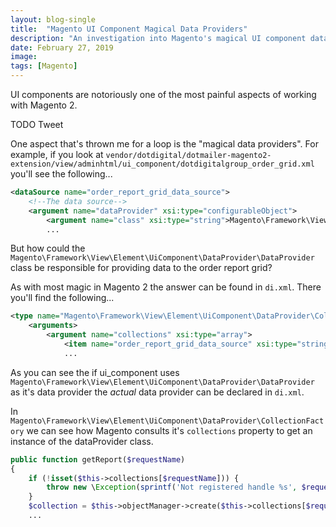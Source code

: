 ```yaml
---
layout: blog-single
title:  "Magento UI Component Magical Data Providers"
description: "An investigation into Magento's magical UI component data provider resolution"
date: February 27, 2019
image:
tags: [Magento]
---
```


UI components are notoriously one of the most painful aspects of working with Magento 2.

TODO Tweet

One aspect that's thrown me for a loop is the "magical data providers". For example, if you look at `vendor/dotdigital/dotmailer-magento2-extension/view/adminhtml/ui_component/dotdigitalgroup_order_grid.xml` you'll see the following...

```xml
<dataSource name="order_report_grid_data_source">
    <!--The data source-->
    <argument name="dataProvider" xsi:type="configurableObject">
        <argument name="class" xsi:type="string">Magento\Framework\View\Element\UiComponent\DataProvider\DataProvider</argument>
        ...
```

But how could the `Magento\Framework\View\Element\UiComponent\DataProvider\DataProvider` class be responsible for providing data to the order report grid?

<!-- excerpt_separator -->

As with most magic in Magento 2 the answer can be found in `di.xml`. There you'll find the following...

```xml
<type name="Magento\Framework\View\Element\UiComponent\DataProvider\CollectionFactory">
    <arguments>
        <argument name="collections" xsi:type="array">
            <item name="order_report_grid_data_source" xsi:type="string">Dotdigitalgroup\Email\Ui\Model\ResourceModel\Order\Collection</item>
            ...
```

As you can see the if ui_component uses `Magento\Framework\View\Element\UiComponent\DataProvider\DataProvider` as it's data provider the _actual_ data provider can be declared in `di.xml`.

In `Magento\Framework\View\Element\UiComponent\DataProvider\CollectionFactory` we can see how Magento consults it's `collections` property to get an instance of the dataProvider class.

```php
public function getReport($requestName)
{
    if (!isset($this->collections[$requestName])) {
        throw new \Exception(sprintf('Not registered handle %s', $requestName));
    }
    $collection = $this->objectManager->create($this->collections[$requestName]);
    ...
```